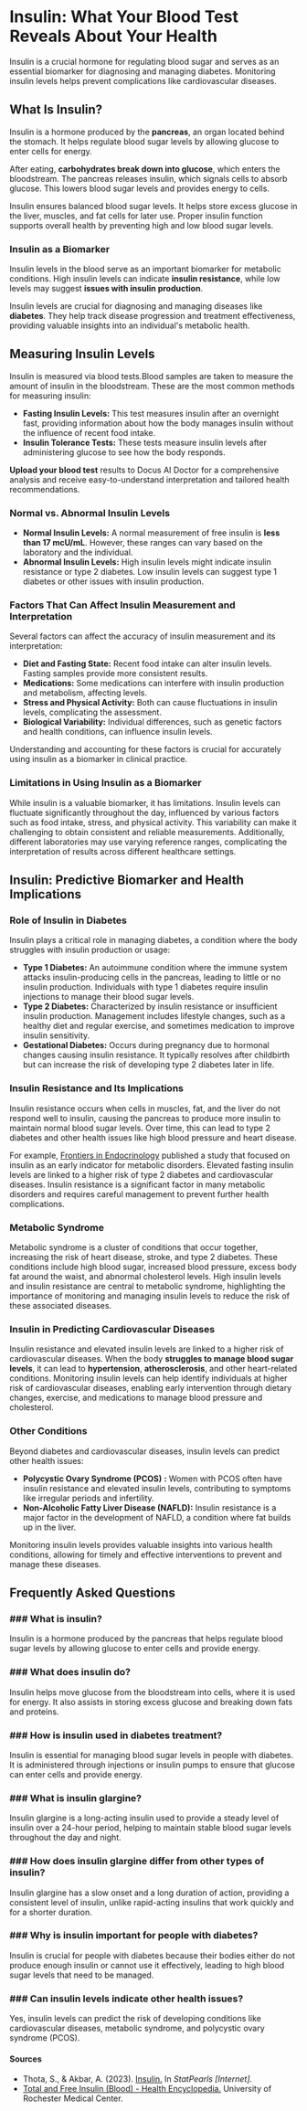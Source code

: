 # Insulin: What Your Blood Test Reveals About Your Health

Insulin is a crucial hormone for regulating blood sugar and serves as an essential biomarker for diagnosing and managing diabetes. Monitoring insulin levels helps prevent complications like cardiovascular diseases.

## What Is Insulin?

Insulin is a hormone produced by the **pancreas**, an organ located behind the stomach. It helps regulate blood sugar levels by allowing glucose to enter cells for energy.

After eating, **carbohydrates break down into glucose**, which enters the bloodstream. The pancreas releases insulin, which signals cells to absorb glucose. This lowers blood sugar levels and provides energy to cells.

Insulin ensures balanced blood sugar levels. It helps store excess glucose in the liver, muscles, and fat cells for later use. Proper insulin function supports overall health by preventing high and low blood sugar levels.

### Insulin as a Biomarker

Insulin levels in the blood serve as an important biomarker for metabolic conditions. High insulin levels can indicate **insulin resistance**, while low levels may suggest **issues with insulin production**.

Insulin levels are crucial for diagnosing and managing diseases like **diabetes**. They help track disease progression and treatment effectiveness, providing valuable insights into an individual's metabolic health.

## Measuring Insulin Levels

Insulin is measured via blood tests.Blood samples are taken to measure the amount of insulin in the bloodstream. These are the most common methods for measuring insulin:

- **Fasting Insulin Levels:** This test measures insulin after an overnight fast, providing information about how the body manages insulin without the influence of recent food intake.
- **Insulin Tolerance Tests:** These tests measure insulin levels after administering glucose to see how the body responds.

**Upload your blood test** results to Docus AI Doctor for a comprehensive analysis and receive easy-to-understand interpretation and tailored health recommendations.

### Normal vs. Abnormal Insulin Levels

- **Normal Insulin Levels:** A normal measurement of free insulin is **less than 17 mcU/mL**. However, these ranges can vary based on the laboratory and the individual.
- **Abnormal Insulin Levels:** High insulin levels might indicate insulin resistance or type 2 diabetes. Low insulin levels can suggest type 1 diabetes or other issues with insulin production.

### Factors That Can Affect Insulin Measurement and Interpretation

Several factors can affect the accuracy of insulin measurement and its interpretation:

- **Diet and Fasting State:** Recent food intake can alter insulin levels. Fasting samples provide more consistent results.
- **Medications:** Some medications can interfere with insulin production and metabolism, affecting levels.
- **Stress and Physical Activity:** Both can cause fluctuations in insulin levels, complicating the assessment.
- **Biological Variability:** Individual differences, such as genetic factors and health conditions, can influence insulin levels.

Understanding and accounting for these factors is crucial for accurately using insulin as a biomarker in clinical practice.

### Limitations in Using Insulin as a Biomarker

While insulin is a valuable biomarker, it has limitations. Insulin levels can fluctuate significantly throughout the day, influenced by various factors such as food intake, stress, and physical activity. This variability can make it challenging to obtain consistent and reliable measurements. Additionally, different laboratories may use varying reference ranges, complicating the interpretation of results across different healthcare settings.

## Insulin: Predictive Biomarker and Health Implications

### Role of Insulin in Diabetes

Insulin plays a critical role in managing diabetes, a condition where the body struggles with insulin production or usage:

- **Type 1 Diabetes:** An autoimmune condition where the immune system attacks insulin-producing cells in the pancreas, leading to little or no insulin production. Individuals with type 1 diabetes require insulin injections to manage their blood sugar levels.
- **Type 2 Diabetes:** Characterized by insulin resistance or insufficient insulin production. Management includes lifestyle changes, such as a healthy diet and regular exercise, and sometimes medication to improve insulin sensitivity.
- **Gestational Diabetes:** Occurs during pregnancy due to hormonal changes causing insulin resistance. It typically resolves after childbirth but can increase the risk of developing type 2 diabetes later in life.

### Insulin Resistance and Its Implications

Insulin resistance occurs when cells in muscles, fat, and the liver do not respond well to insulin, causing the pancreas to produce more insulin to maintain normal blood sugar levels. Over time, this can lead to type 2 diabetes and other health issues like high blood pressure and heart disease.

For example, [Frontiers in Endocrinology](https://www.ncbi.nlm.nih.gov/pmc/articles/PMC10086443/) published a study that focused on insulin as an early indicator for metabolic disorders. Elevated fasting insulin levels are linked to a higher risk of type 2 diabetes and cardiovascular diseases. Insulin resistance is a significant factor in many metabolic disorders and requires careful management to prevent further health complications.

### Metabolic Syndrome

Metabolic syndrome is a cluster of conditions that occur together, increasing the risk of heart disease, stroke, and type 2 diabetes. These conditions include high blood sugar, increased blood pressure, excess body fat around the waist, and abnormal cholesterol levels. High insulin levels and insulin resistance are central to metabolic syndrome, highlighting the importance of monitoring and managing insulin levels to reduce the risk of these associated diseases.

### Insulin in Predicting Cardiovascular Diseases

Insulin resistance and elevated insulin levels are linked to a higher risk of cardiovascular diseases. When the body **struggles to manage blood sugar levels**, it can lead to **hypertension**, **atherosclerosis**, and other heart-related conditions. Monitoring insulin levels can help identify individuals at higher risk of cardiovascular diseases, enabling early intervention through dietary changes, exercise, and medications to manage blood pressure and cholesterol.

### Other Conditions

Beyond diabetes and cardiovascular diseases, insulin levels can predict other health issues:

- **Polycystic Ovary Syndrome (PCOS)** **:** Women with PCOS often have insulin resistance and elevated insulin levels, contributing to symptoms like irregular periods and infertility.
- **Non-Alcoholic Fatty Liver Disease (NAFLD):** Insulin resistance is a major factor in the development of NAFLD, a condition where fat builds up in the liver.

Monitoring insulin levels provides valuable insights into various health conditions, allowing for timely and effective interventions to prevent and manage these diseases.

## Frequently Asked Questions

### \#\#\# What is insulin?

Insulin is a hormone produced by the pancreas that helps regulate blood sugar levels by allowing glucose to enter cells and provide energy.

### \#\#\# What does insulin do?

Insulin helps move glucose from the bloodstream into cells, where it is used for energy. It also assists in storing excess glucose and breaking down fats and proteins.

### \#\#\# How is insulin used in diabetes treatment?

Insulin is essential for managing blood sugar levels in people with diabetes. It is administered through injections or insulin pumps to ensure that glucose can enter cells and provide energy.

### \#\#\# What is insulin glargine?

Insulin glargine is a long-acting insulin used to provide a steady level of insulin over a 24-hour period, helping to maintain stable blood sugar levels throughout the day and night.

### \#\#\# How does insulin glargine differ from other types of insulin?

Insulin glargine has a slow onset and a long duration of action, providing a consistent level of insulin, unlike rapid-acting insulins that work quickly and for a shorter duration.

### \#\#\# Why is insulin important for people with diabetes?

Insulin is crucial for people with diabetes because their bodies either do not produce enough insulin or cannot use it effectively, leading to high blood sugar levels that need to be managed.

### \#\#\# Can insulin levels indicate other health issues?

Yes, insulin levels can predict the risk of developing conditions like cardiovascular diseases, metabolic syndrome, and polycystic ovary syndrome (PCOS).

 #### Sources

- Thota, S., & Akbar, A. (2023). [Insulin.](https://www.ncbi.nlm.nih.gov/books/NBK560688/) In _StatPearls \[Internet\]._
- [Total and Free Insulin (Blood) - Health Encyclopedia.](https://www.urmc.rochester.edu/encyclopedia/content.aspx?contenttypeid=167&contentid=insulin_total_free) University of Rochester Medical Center.